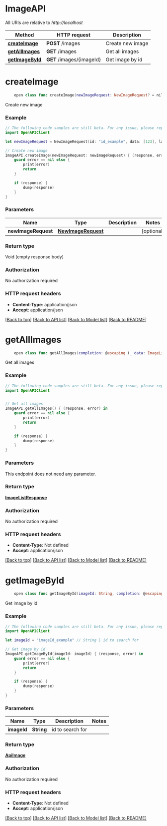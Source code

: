 # ImageAPI

All URIs are relative to *http://localhost*

Method | HTTP request | Description
------------- | ------------- | -------------
[**createImage**](ImageAPI.md#createimage) | **POST** /images | Create new image
[**getAllImages**](ImageAPI.md#getallimages) | **GET** /images | Get all images
[**getImageById**](ImageAPI.md#getimagebyid) | **GET** /images/{imageId} | Get image by id


# **createImage**
```swift
    open class func createImage(newImageRequest: NewImageRequest? = nil, completion: @escaping (_ data: Void?, _ error: Error?) -> Void)
```

Create new image

### Example
```swift
// The following code samples are still beta. For any issue, please report via http://github.com/OpenAPITools/openapi-generator/issues/new
import OpenAPIClient

let newImageRequest = NewImageRequest(id: "id_example", data: [123], lat: 123, lng: 123, date: "date_example", source: "source_example", bearing: 123) // NewImageRequest |  (optional)

// Create new image
ImageAPI.createImage(newImageRequest: newImageRequest) { (response, error) in
    guard error == nil else {
        print(error)
        return
    }

    if (response) {
        dump(response)
    }
}
```

### Parameters

Name | Type | Description  | Notes
------------- | ------------- | ------------- | -------------
 **newImageRequest** | [**NewImageRequest**](NewImageRequest.md) |  | [optional] 

### Return type

Void (empty response body)

### Authorization

No authorization required

### HTTP request headers

 - **Content-Type**: application/json
 - **Accept**: application/json

[[Back to top]](#) [[Back to API list]](../README.md#documentation-for-api-endpoints) [[Back to Model list]](../README.md#documentation-for-models) [[Back to README]](../README.md)

# **getAllImages**
```swift
    open class func getAllImages(completion: @escaping (_ data: ImageListResponse?, _ error: Error?) -> Void)
```

Get all images

### Example
```swift
// The following code samples are still beta. For any issue, please report via http://github.com/OpenAPITools/openapi-generator/issues/new
import OpenAPIClient


// Get all images
ImageAPI.getAllImages() { (response, error) in
    guard error == nil else {
        print(error)
        return
    }

    if (response) {
        dump(response)
    }
}
```

### Parameters
This endpoint does not need any parameter.

### Return type

[**ImageListResponse**](ImageListResponse.md)

### Authorization

No authorization required

### HTTP request headers

 - **Content-Type**: Not defined
 - **Accept**: application/json

[[Back to top]](#) [[Back to API list]](../README.md#documentation-for-api-endpoints) [[Back to Model list]](../README.md#documentation-for-models) [[Back to README]](../README.md)

# **getImageById**
```swift
    open class func getImageById(imageId: String, completion: @escaping (_ data: ApiImage?, _ error: Error?) -> Void)
```

Get image by id

### Example
```swift
// The following code samples are still beta. For any issue, please report via http://github.com/OpenAPITools/openapi-generator/issues/new
import OpenAPIClient

let imageId = "imageId_example" // String | id to search for

// Get image by id
ImageAPI.getImageById(imageId: imageId) { (response, error) in
    guard error == nil else {
        print(error)
        return
    }

    if (response) {
        dump(response)
    }
}
```

### Parameters

Name | Type | Description  | Notes
------------- | ------------- | ------------- | -------------
 **imageId** | **String** | id to search for | 

### Return type

[**ApiImage**](ApiImage.md)

### Authorization

No authorization required

### HTTP request headers

 - **Content-Type**: Not defined
 - **Accept**: application/json

[[Back to top]](#) [[Back to API list]](../README.md#documentation-for-api-endpoints) [[Back to Model list]](../README.md#documentation-for-models) [[Back to README]](../README.md)

